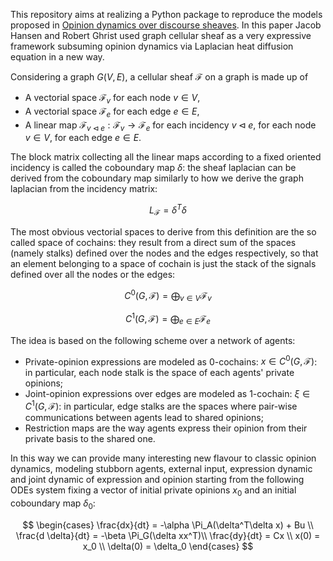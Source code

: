 This repository aims at realizing a Python package to reproduce the models proposed in [Opinion dynamics over discourse sheaves](https://arxiv.org/pdf/2005.12798). 
In this paper Jacob Hansen and Robert Ghrist used graph cellular sheaf as a very expressive framework subsuming opinion dynamics via Laplacian heat diffusion equation in a new way.

Considering a graph $G(V,E)$, a cellular sheaf $\mathcal{F}$ on a graph is made up of
+ A vectorial space $\mathcal{F}_v$ for each node $v \in V$,
+ A vectorial space $\mathcal{F}_e$ for each edge $e \in E$,
+ A linear map $\mathcal{F}_{v \triangleleft e} : \mathcal{F}_v \rightarrow \mathcal{F}_e$ for each incidency $v \triangleleft e$, for each node $v \in V$, for each edge $e \in E$.
  
The block matrix collecting all the linear maps according to a fixed oriented incidency is called the coboundary map $\delta$: the sheaf laplacian can be derived from the coboundary map similarly to how we derive the graph laplacian from the incidency matrix: 

$$ L_{\mathcal{F}} = \delta^T \delta $$

The most obvious vectorial spaces to derive from this definition are the so called space of cochains: they result from a direct sum of the spaces (namely stalks) defined over the nodes and the edges respectively, so that an element belonging to a space of cochain is just the stack of the signals defined over all the nodes or the edges:

$$C^0(G,\mathcal{F}) = \bigoplus_{v \in V} \mathcal{F}_v$$

$$C^1(G,\mathcal{F}) = \bigoplus_{e \in E} \mathcal{F}_e$$

The idea is based on the following scheme over a network of agents:
+ Private-opinion expressions are modeled as 0-cochains: $x \in C^0(G,\mathcal{F})$: in particular, each node stalk is the space of each agents' private opinions;
+ Joint-opinion expressions over edges are modeled as 1-cochain: $\xi \in C^1(G,\mathcal{F})$: in particular, edge stalks are the spaces where pair-wise communications between agents lead to shared opinions;
+ Restriction maps are the way agents express their opinion from their private basis to the shared one.

In this way we can provide many interesting new flavour to classic opinion dynamics, modeling stubborn agents, external input, expression dynamic and joint dynamic of expression and opinion starting from the following ODEs system fixing a vector of initial private opinions $x_0$ and an initial coboundary map $\delta_0$:

$$
\begin{cases}
    \frac{dx}{dt} = -\alpha \Pi_A(\delta^T\delta x) + Bu \\
    \frac{d \delta}{dt} = -\beta \Pi_G(\delta xx^T)\\
    \frac{dy}{dt} = Cx \\
    x(0) = x_0 \\
    \delta(0) = \delta_0
\end{cases}
$$




